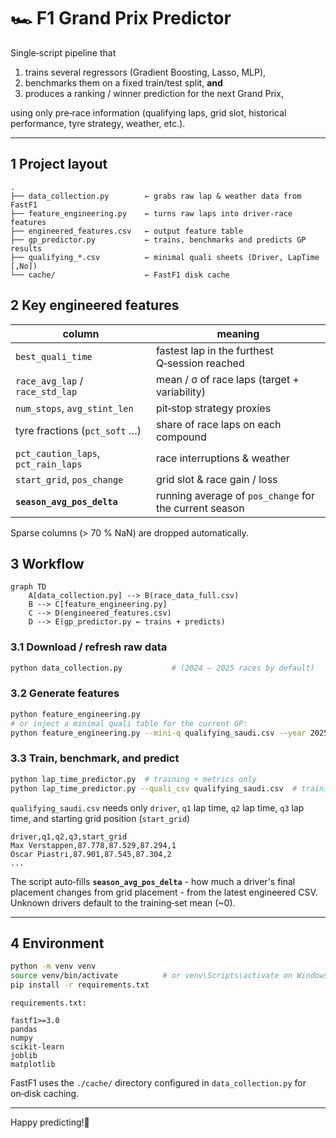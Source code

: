 # 🏎️ F1 Grand Prix Predictor

Single‑script pipeline that

1. trains several regressors (Gradient Boosting, Lasso, MLP),  
2. benchmarks them on a fixed train/test split, **and**  
3. produces a ranking / winner prediction for the next Grand Prix,

using only pre‑race information (qualifying laps, grid slot, historical
performance, tyre strategy, weather, etc.).

---

## 1 Project layout
```text
.
├── data_collection.py        ← grabs raw lap & weather data from FastF1
├── feature_engineering.py    ← turns raw laps into driver‑race features
├── engineered_features.csv   ← output feature table
├── gp_predictor.py           ← trains, benchmarks and predicts GP results
├── qualifying_*.csv          ← minimal quali sheets (Driver, LapTime [,No])
└── cache/                    ← FastF1 disk cache
```

## 2 Key engineered features

| column                              | meaning                                                                     |
|-------------------------------------|-----------------------------------------------------------------------------|
| `best_quali_time`                   | fastest lap in the furthest Q‑session reached                               |
| `race_avg_lap` / `race_std_lap`     | mean / σ of race laps (target + variability)                                |
| `num_stops`, `avg_stint_len`        | pit‑stop strategy proxies                                                   |
| tyre fractions (`pct_soft` …)       | share of race laps on each compound                                         |
| `pct_caution_laps`, `pct_rain_laps` | race interruptions & weather                                                |
| `start_grid`, `pos_change`          | grid slot & race gain / loss                                                |
| **`season_avg_pos_delta`**          | running average of `pos_change` for the current season                      |

Sparse columns (> 70 % NaN) are dropped automatically.

## 3 Workflow

```mermaid
graph TD
    A[data_collection.py] --> B(race_data_full.csv)
    B --> C[feature_engineering.py]
    C --> D(engineered_features.csv)
    D --> E(gp_predictor.py ← trains + predicts)
```

### 3.1 Download / refresh raw data
```bash
python data_collection.py           # (2024 – 2025 races by default)
```

### 3.2 Generate features
```bash
python feature_engineering.py
# or inject a minimal quali table for the current GP:
python feature_engineering.py --mini-q qualifying_saudi.csv --year 2025 --round 4
```

### 3.3 Train, benchmark, and predict
```bash
python lap_time_predictor.py  # training + metrics only
python lap_time_predictor.py --quali_csv qualifying_saudi.csv  # training + metrics + prediction
```

`qualifying_saudi.csv` needs only `driver`, `q1` lap time, `q2` lap time, `q3` lap time, and starting grid position (`start_grid`)
```csv
driver,q1,q2,q3,start_grid
Max Verstappen,87.778,87.529,87.294,1
Oscar Piastri,87.901,87.545,87.304,2
...
```
The script auto‑fills **`season_avg_pos_delta`** - how much a driver's final placement changes from grid placement - from the latest engineered CSV.
Unknown drivers default to the training‑set mean (~0).

---

## 4 Environment

```bash
python -m venv venv
source venv/bin/activate          # or venv\Scripts\activate on Windows
pip install -r requirements.txt
```

`requirements.txt:`
```
fastf1>=3.0
pandas
numpy
scikit-learn
joblib
matplotlib
```

FastF1 uses the `./cache/` directory configured in `data_collection.py` for on‑disk caching.

---

Happy predicting!🏁
